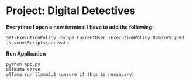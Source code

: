 # Project: Digital Detectives

**Everytime I open a new terminal I have to add the following:**
```
Set-ExecutionPolicy -Scope CurrentUser -ExecutionPolicy RemoteSigned
.\.venv\Scripts\activate       
```

**Run Application** 
```
python app.py
ollmama serve
ollama run llama3.2 (unsure if this is nessacary)
```
 
